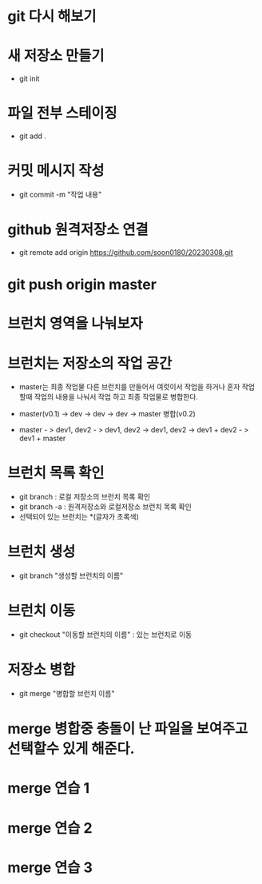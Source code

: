 # git 다시 해보기
# 새 저장소 만들기
- git init

# 파일 전부 스테이징
- git add .

# 커밋 메시지 작성
- git commit -m "작업 내용"

# github 원격저장소 연결
- git remote add origin https://github.com/soon0180/20230308.git

# git push origin master

# 브런치 영역을 나눠보자

# 브런치는 저장소의 작업 공간

- master는 최종 작업물 다른 브런치를 만들어서 여럿이서 
작업을 하거나 혼자 작업할때 작업의 내용을 나눠서 작업 하고 최종 작업물로 병합한다.

- master(v0.1) -> dev -> dev -> dev -> master 병합(v0.2)

- master - > dev1, dev2 - > dev1, dev2 -> dev1, dev2 -> dev1 + dev2 - > dev1 + master

# 브런치 목록 확인
- git branch : 로컬 저장소의 브런치 목록 확인
- git branch -a : 원격저장소와 로컬저장소 브런치 목록 확인
- 선택되어 있는 브런치는 *(글자가 초록색)

# 브런치 생성
- git branch "생성할 브런치의 이름"

# 브런치 이동
- git checkout "이동할 브런치의 이름" : 있는  브런치로 이동

# 저장소 병합
- git merge "병합할 브런치 이름"
# merge 병합중 충돌이 난 파일을 보여주고 선택할수 있게 해준다.

# merge 연습 1

# merge 연습 2

# merge 연습 3